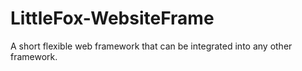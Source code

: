 # LittleFox-WebsiteFrame
A short flexible web framework that can be integrated into any other framework.
